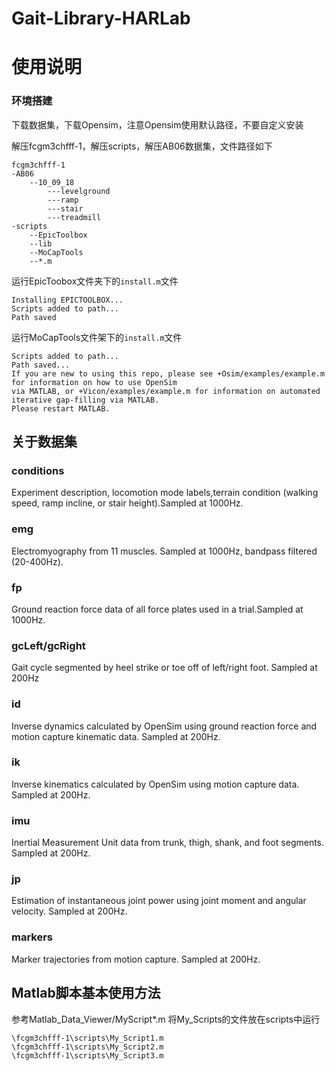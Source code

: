 # Gait-Library-HARLab

# 使用说明
### 环境搭建
下载数据集，下载Opensim，注意Opensim使用默认路径，不要自定义安装

解压fcgm3chfff-1，解压scripts，解压AB06数据集，文件路径如下
```angular2html
fcgm3chfff-1
-AB06
    --10_09_18
        ---levelground
        ---ramp
        ---stair
        ---treadmill
-scripts
    --EpicToolbox
    --lib
    --MoCapTools
    --*.m
```
运行EpicToobox文件夹下的`install.m`文件
```angular2html
Installing EPICTOOLBOX...
Scripts added to path...
Path saved
```
运行MoCapTools文件架下的`install.m`文件
```angular2html
Scripts added to path...
Path saved...
If you are new to using this repo, please see +Osim/examples/example.m for information on how to use OpenSim
via MATLAB, or +Vicon/examples/example.m for information on automated iterative gap-filling via MATLAB.
Please restart MATLAB.
```


## 关于数据集
### conditions
Experiment description, locomotion mode labels,terrain condition (walking speed, ramp incline, or stair height).Sampled at 1000Hz.
### emg
Electromyography from 11 muscles. Sampled at 1000Hz, bandpass filtered (20-400Hz).
### fp
Ground reaction force data of all force plates used in a trial.Sampled at 1000Hz.
### gcLeft/gcRight 
Gait cycle segmented by heel strike or toe off of left/right foot. Sampled at 200Hz
### id
Inverse dynamics calculated by OpenSim using ground reaction force
            and motion capture kinematic data. Sampled at 200Hz.
### ik
Inverse kinematics calculated by OpenSim using motion capture data.
            Sampled at 200Hz.
### imu
Inertial Measurement Unit data from trunk, thigh, shank, and 
            foot segments. Sampled at 200Hz.
### jp
Estimation of instantaneous joint power using joint moment and
            angular velocity. Sampled at 200Hz.
### markers
Marker trajectories from motion capture. Sampled at 200Hz.

## Matlab脚本基本使用方法
参考Matlab_Data_Viewer/MyScript*.m
将My_Scripts的文件放在scripts中运行
```angular2html
\fcgm3chfff-1\scripts\My_Script1.m
\fcgm3chfff-1\scripts\My_Script2.m
\fcgm3chfff-1\scripts\My_Script3.m
```
